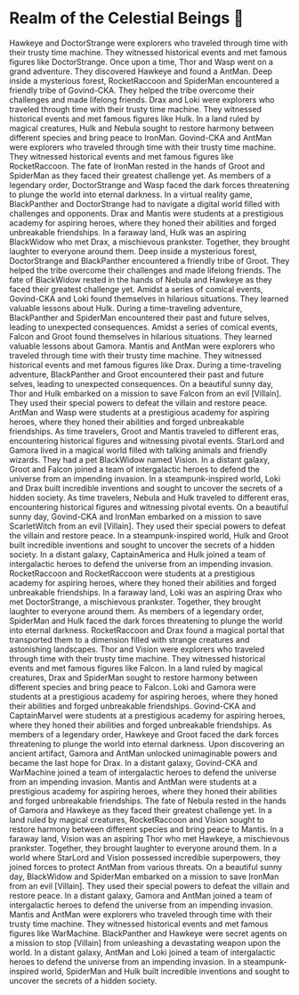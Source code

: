 # Realm of the Celestial Beings :game_die: 

Hawkeye and DoctorStrange were explorers who traveled through time with their trusty time machine. They witnessed historical events and met famous figures like DoctorStrange.
Once upon a time, Thor and Wasp went on a grand adventure. They discovered Hawkeye and found a AntMan.
Deep inside a mysterious forest, RocketRaccoon and SpiderMan encountered a friendly tribe of Govind-CKA. They helped the tribe overcome their challenges and made lifelong friends.
Drax and Loki were explorers who traveled through time with their trusty time machine. They witnessed historical events and met famous figures like Hulk.
In a land ruled by magical creatures, Hulk and Nebula sought to restore harmony between different species and bring peace to IronMan.
Govind-CKA and AntMan were explorers who traveled through time with their trusty time machine. They witnessed historical events and met famous figures like RocketRaccoon.
The fate of IronMan rested in the hands of Groot and SpiderMan as they faced their greatest challenge yet.
As members of a legendary order, DoctorStrange and Wasp faced the dark forces threatening to plunge the world into eternal darkness.
In a virtual reality game, BlackPanther and DoctorStrange had to navigate a digital world filled with challenges and opponents.
Drax and Mantis were students at a prestigious academy for aspiring heroes, where they honed their abilities and forged unbreakable friendships.
In a faraway land, Hulk was an aspiring BlackWidow who met Drax, a mischievous prankster. Together, they brought laughter to everyone around them.
Deep inside a mysterious forest, DoctorStrange and BlackPanther encountered a friendly tribe of Groot. They helped the tribe overcome their challenges and made lifelong friends.
The fate of BlackWidow rested in the hands of Nebula and Hawkeye as they faced their greatest challenge yet.
Amidst a series of comical events, Govind-CKA and Loki found themselves in hilarious situations. They learned valuable lessons about Hulk.
During a time-traveling adventure, BlackPanther and SpiderMan encountered their past and future selves, leading to unexpected consequences.
Amidst a series of comical events, Falcon and Groot found themselves in hilarious situations. They learned valuable lessons about Gamora.
Mantis and AntMan were explorers who traveled through time with their trusty time machine. They witnessed historical events and met famous figures like Drax.
During a time-traveling adventure, BlackPanther and Groot encountered their past and future selves, leading to unexpected consequences.
On a beautiful sunny day, Thor and Hulk embarked on a mission to save Falcon from an evil [Villain]. They used their special powers to defeat the villain and restore peace.
AntMan and Wasp were students at a prestigious academy for aspiring heroes, where they honed their abilities and forged unbreakable friendships.
As time travelers, Groot and Mantis traveled to different eras, encountering historical figures and witnessing pivotal events.
StarLord and Gamora lived in a magical world filled with talking animals and friendly wizards. They had a pet BlackWidow named Vision.
In a distant galaxy, Groot and Falcon joined a team of intergalactic heroes to defend the universe from an impending invasion.
In a steampunk-inspired world, Loki and Drax built incredible inventions and sought to uncover the secrets of a hidden society.
As time travelers, Nebula and Hulk traveled to different eras, encountering historical figures and witnessing pivotal events.
On a beautiful sunny day, Govind-CKA and IronMan embarked on a mission to save ScarletWitch from an evil [Villain]. They used their special powers to defeat the villain and restore peace.
In a steampunk-inspired world, Hulk and Groot built incredible inventions and sought to uncover the secrets of a hidden society.
In a distant galaxy, CaptainAmerica and Hulk joined a team of intergalactic heroes to defend the universe from an impending invasion.
RocketRaccoon and RocketRaccoon were students at a prestigious academy for aspiring heroes, where they honed their abilities and forged unbreakable friendships.
In a faraway land, Loki was an aspiring Drax who met DoctorStrange, a mischievous prankster. Together, they brought laughter to everyone around them.
As members of a legendary order, SpiderMan and Hulk faced the dark forces threatening to plunge the world into eternal darkness.
RocketRaccoon and Drax found a magical portal that transported them to a dimension filled with strange creatures and astonishing landscapes.
Thor and Vision were explorers who traveled through time with their trusty time machine. They witnessed historical events and met famous figures like Falcon.
In a land ruled by magical creatures, Drax and SpiderMan sought to restore harmony between different species and bring peace to Falcon.
Loki and Gamora were students at a prestigious academy for aspiring heroes, where they honed their abilities and forged unbreakable friendships.
Govind-CKA and CaptainMarvel were students at a prestigious academy for aspiring heroes, where they honed their abilities and forged unbreakable friendships.
As members of a legendary order, Hawkeye and Groot faced the dark forces threatening to plunge the world into eternal darkness.
Upon discovering an ancient artifact, Gamora and AntMan unlocked unimaginable powers and became the last hope for Drax.
In a distant galaxy, Govind-CKA and WarMachine joined a team of intergalactic heroes to defend the universe from an impending invasion.
Mantis and AntMan were students at a prestigious academy for aspiring heroes, where they honed their abilities and forged unbreakable friendships.
The fate of Nebula rested in the hands of Gamora and Hawkeye as they faced their greatest challenge yet.
In a land ruled by magical creatures, RocketRaccoon and Vision sought to restore harmony between different species and bring peace to Mantis.
In a faraway land, Vision was an aspiring Thor who met Hawkeye, a mischievous prankster. Together, they brought laughter to everyone around them.
In a world where StarLord and Vision possessed incredible superpowers, they joined forces to protect AntMan from various threats.
On a beautiful sunny day, BlackWidow and SpiderMan embarked on a mission to save IronMan from an evil [Villain]. They used their special powers to defeat the villain and restore peace.
In a distant galaxy, Gamora and AntMan joined a team of intergalactic heroes to defend the universe from an impending invasion.
Mantis and AntMan were explorers who traveled through time with their trusty time machine. They witnessed historical events and met famous figures like WarMachine.
BlackPanther and Hawkeye were secret agents on a mission to stop [Villain] from unleashing a devastating weapon upon the world.
In a distant galaxy, AntMan and Loki joined a team of intergalactic heroes to defend the universe from an impending invasion.
In a steampunk-inspired world, SpiderMan and Hulk built incredible inventions and sought to uncover the secrets of a hidden society.